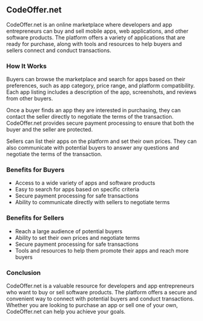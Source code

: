 
## CodeOffer.net

CodeOffer.net is an online marketplace where developers and app entrepreneurs can buy and sell mobile apps, web applications, and other software products. The platform offers a variety of applications that are ready for purchase, along with tools and resources to help buyers and sellers connect and conduct transactions.

### How It Works

Buyers can browse the marketplace and search for apps based on their preferences, such as app category, price range, and platform compatibility. Each app listing includes a description of the app, screenshots, and reviews from other buyers.

Once a buyer finds an app they are interested in purchasing, they can contact the seller directly to negotiate the terms of the transaction. CodeOffer.net provides secure payment processing to ensure that both the buyer and the seller are protected.

Sellers can list their apps on the platform and set their own prices. They can also communicate with potential buyers to answer any questions and negotiate the terms of the transaction.

### Benefits for Buyers

-   Access to a wide variety of apps and software products
-   Easy to search for apps based on specific criteria
-   Secure payment processing for safe transactions
-   Ability to communicate directly with sellers to negotiate terms

### Benefits for Sellers

-   Reach a large audience of potential buyers
-   Ability to set their own prices and negotiate terms
-   Secure payment processing for safe transactions
-   Tools and resources to help them promote their apps and reach more buyers

### Conclusion

CodeOffer.net is a valuable resource for developers and app entrepreneurs who want to buy or sell software products. The platform offers a secure and convenient way to connect with potential buyers and conduct transactions. Whether you are looking to purchase an app or sell one of your own, CodeOffer.net can help you achieve your goals.
